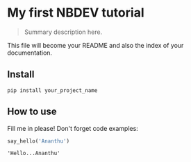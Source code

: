 
# My first NBDEV tutorial
> Summary description here.


This file will become your README and also the index of your documentation.

## Install

`pip install your_project_name`

## How to use

Fill me in please! Don't forget code examples:

```python
say_hello('Ananthu')
```




    'Hello...Ananthu'


